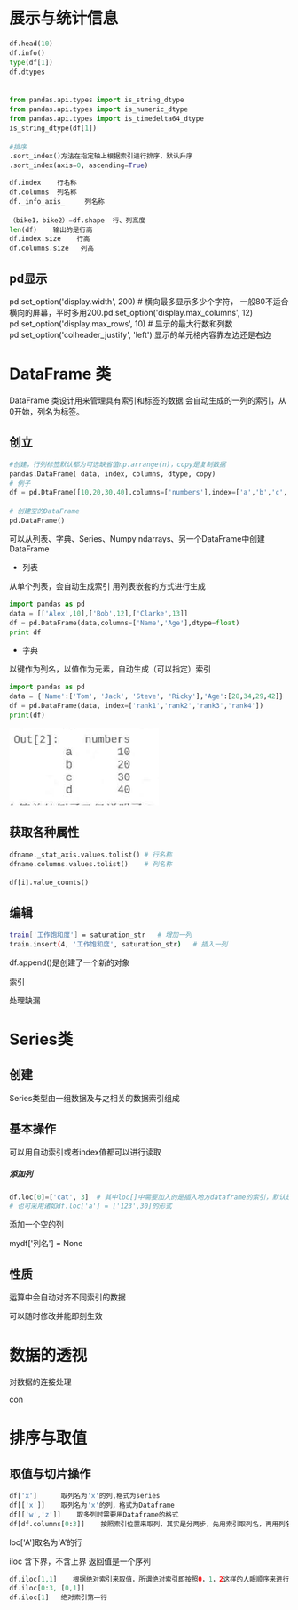 # 展示与统计信息

```python
df.head(10)
df.info()
type(df[1])
df.dtypes


from pandas.api.types import is_string_dtype
from pandas.api.types import is_numeric_dtype
from pandas.api.types import is_timedelta64_dtype
is_string_dtype(df[1])

#排序
.sort_index()方法在指定轴上根据索引进行排序，默认升序
.sort_index(axis=0, ascending=True)
```

```python
df.index    行名称
df.columns  列名称
df._info_axis_     列名称

（bike1，bike2）=df.shape  行、列高度
len(df)    输出的是行高
df.index.size    行高
df.columns.size   列高
```
## pd显示

pd.set_option('display.width', 200)   # 横向最多显示多少个字符， 一般80不适合横向的屏幕，平时多用200.pd.set_option('display.max_columns', 12)
 pd.set_option('display.max_rows', 10)  # 显示的最大行数和列数
pd.set_option('colheader_justify', 'left')    显示的单元格内容靠左边还是右边

# DataFrame 类

DataFrame 类设计用来管理具有索引和标签的数据
会自动生成的一列的索引，从0开始，列名为标签。

## 创立

```python
#创建，行列标签默认都为可选缺省值np.arrange(n)，copy是复制数据
pandas.DataFrame( data, index, columns, dtype, copy)
# 例子
df = pd.DtaFrame([10,20,30,40].columns=['numbers'],index=['a','b','c','d'])

# 创建空的DataFrame
pd.DataFrame()
```
可以从列表、字典、Series、Numpy ndarrays、另一个DataFrame中创建DataFrame

- 列表 

从单个列表，会自动生成索引
用列表嵌套的方式进行生成
```python
import pandas as pd
data = [['Alex',10],['Bob',12],['Clarke',13]]
df = pd.DataFrame(data,columns=['Name','Age'],dtype=float)
print df

```

- 字典

以键作为列名，以值作为元素，自动生成（可以指定）索引

```python
import pandas as pd
data = {'Name':['Tom', 'Jack', 'Steve', 'Ricky'],'Age':[28,34,29,42]}
df = pd.DataFrame(data, index=['rank1','rank2','rank3','rank4'])
print(df)

```

![image-20201022134757098](Learnpd.assets/image-20201022134757098.png)

## 获取各种属性

```python
dfname._stat_axis.values.tolist() # 行名称
dfname.columns.values.tolist()    # 列名称

df[i].value_counts()
```


## 编辑
```bash
train['工作饱和度'] = saturation_str   # 增加一列
train.insert(4, '工作饱和度', saturation_str)   # 插入一列
```
df.append()是创建了一个新的对象

索引

处理缺漏

# Series类

## 创建

Series类型由一组数据及与之相关的数据索引组成

## 基本操作

可以用自动索引或者index值都可以进行读取

##### 添加列

```python
df.loc[0]=['cat', 3]  # 其中loc[]中需要加入的是插入地方dataframe的索引，默认是整数型
# 也可采用诸如df.loc['a'] = ['123',30]的形式
```


添加一个空的列

mydf['列名'] = None

## 性质



运算中会自动对齐不同索引的数据

可以随时修改并能即刻生效

# 数据的透视

对数据的连接处理

con

# 排序与取值

## 取值与切片操作




```python
df['x']      取列名为'x'的列,格式为series
df[['x']]    取列名为'x'的列，格式为Dataframe
df[['w','z']]    取多列时需要用Dataframe的格式
df[df.columns[0:3]]    按照索引位置来取列，其实是分两步，先用索引取列名，再用列名取列
```


loc['A']取名为‘A’的行

iloc 含下界，不含上界 返回值是一个序列

```php
df.iloc[1,1]    根据绝对索引来取值，所谓绝对索引即按照0，1，2这样的人眼顺序来进行排列的原始索引  
df.iloc[0:3, [0,1]]
df.iloc[1]   绝对索引第一行
```

